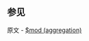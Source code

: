 ## 参见

原文 - [$mod (aggregation)]( https://docs.mongodb.com/manual/reference/operator/aggregation/mod/ )

